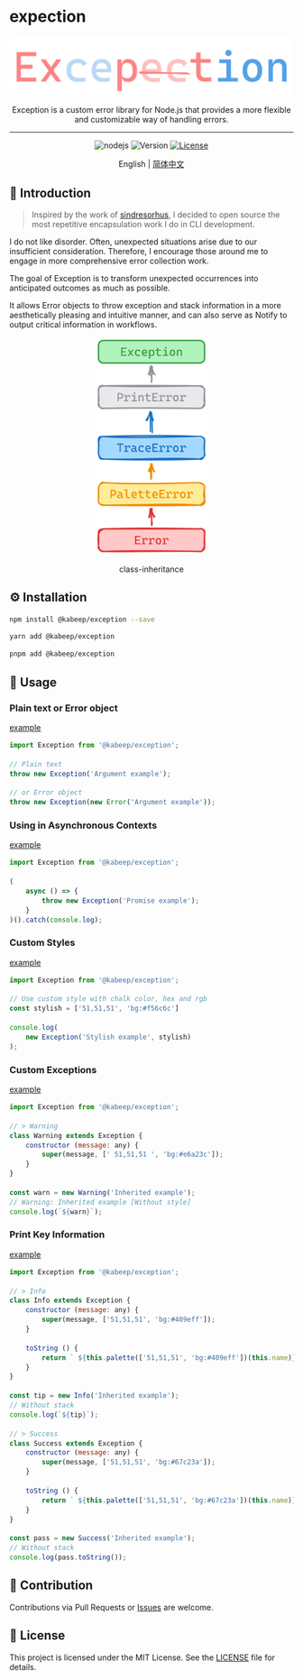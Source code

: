 # expection

<div align="center">

<img src="docs/images/logo-dark.png" alt="logo-dark">

Exception is a custom error library for Node.js that provides a more flexible and customizable way of handling errors.

---

![nodejs](https://img.shields.io/badge/NodeJS-≥14.x-lightseagreen?logo=powershell)
![Version](https://img.shields.io/badge/Version-1.0.0-cornflowerblue)
[![License](https://img.shields.io/badge/License-MIT-slateblue)](LICENSE)

English | [简体中文](README.zh-CN.md)

</div>

## 📖 Introduction

> Inspired by the work of [sindresorhus](https://github.com/sindresorhus), I decided to open source the most repetitive
> encapsulation work I do in CLI development.


I do not like disorder. Often, unexpected situations arise due to our insufficient consideration. Therefore, I encourage
those around me to engage in more comprehensive error collection work.

The goal of Exception is to transform unexpected occurrences into anticipated outcomes as much as possible.

It allows Error objects to throw exception and stack information in a more aesthetically pleasing and intuitive manner,
and can also serve as Notify to output critical information in workflows.

<div align="center">

<img src="docs/images/class-inheritance.png" alt="inheritance-tree" width="200">

class-inheritance

</div>

## ⚙️ Installation

```bash
npm install @kabeep/exception --save
```

```bash
yarn add @kabeep/exception
```

```bash
pnpm add @kabeep/exception
```

## 🚀 Usage

### Plain text or Error object

[example](example/default.ts)

```javascript
import Exception from '@kabeep/exception';

// Plain text
throw new Exception('Argument example');

// or Error object
throw new Exception(new Error('Argument example'));
```

### Using in Asynchronous Contexts

[example](example/promise.ts)

```javascript
import Exception from '@kabeep/exception';

(
    async () => {
        throw new Exception('Promise example');
    }
)().catch(console.log);
```

### Custom Styles

[example](example/stylish.ts)

```javascript
import Exception from '@kabeep/exception';

// Use custom style with chalk color, hex and rgb
const stylish = ['51,51,51', 'bg:#f56c6c']

console.log(
    new Exception('Stylish example', stylish)
);
```

### Custom Exceptions

[example](example/extends.ts)

```javascript
import Exception from '@kabeep/exception';

// > Warning
class Warning extends Exception {
    constructor (message: any) {
        super(message, [' 51,51,51 ', 'bg:#e6a23c']);
    }
}

const warn = new Warning('Inherited example');
// Warning: Inherited example [Without style]
console.log(`${warn}`);
```

### Print Key Information

[example](example/extends.ts)

```javascript
import Exception from '@kabeep/exception';

// > Info
class Info extends Exception {
    constructor (message: any) {
        super(message, ['51,51,51', 'bg:#409eff']);
    }

    toString () {
        return ` ${this.palette(['51,51,51', 'bg:#409eff'])(this.name)} ${this.message}`;
    }
}

const tip = new Info('Inherited example');
// Without stack
console.log(`${tip}`);

// > Success
class Success extends Exception {
    constructor (message: any) {
        super(message, ['51,51,51', 'bg:#67c23a']);
    }

    toString () {
        return ` ${this.palette(['51,51,51', 'bg:#67c23a'])(this.name)} ${this.message}`;
    }
}

const pass = new Success('Inherited example');
// Without stack
console.log(pass.toString());
```

## 🤝 Contribution

Contributions via Pull Requests or [Issues](https://github.com/kabeep/exception/issues) are welcome.

## 📄 License

This project is licensed under the MIT License. See the [LICENSE](LICENSE) file for details.